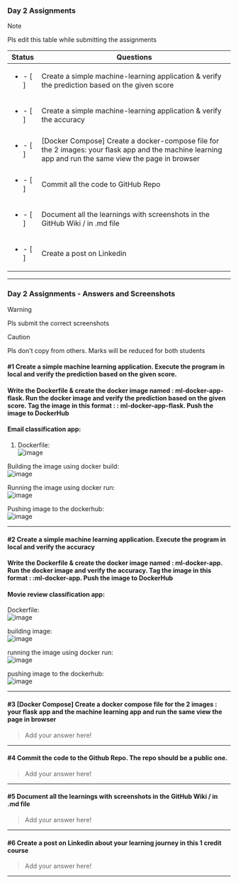 ### Day 2 Assignments

> [!NOTE]
> Pls edit this table while submitting the assignments

| Status         | Questions     | 
|----------------|---------------|
| <ul><li>- [ ] </li></ul> | Create a simple machine-learning application & verify the prediction based on the given score |
| <ul><li>- [ ] </li></ul> | Create a simple machine-learning application & verify the accuracy |
| <ul><li>- [ ] </li></ul> | [Docker Compose] Create a docker-compose file for the 2 images: your flask app and the machine learning app and run the same view the page in browser |
| <ul><li>- [ ] </li></ul> | Commit all the code to GitHub Repo |
| <ul><li>- [ ] </li></ul> | Document all the learnings with screenshots in the GitHub Wiki / in .md file |
| <ul><li>- [ ] </li></ul> | Create a post on Linkedin  |

***

### Day 2 Assignments - Answers and Screenshots

> [!WARNING]
> Pls submit the correct screenshots

> [!CAUTION]
> Pls don't copy from others. Marks will be reduced for both students

#### #1 Create a simple machine learning application. Execute the program in local and verify the prediction based on the given score. 
#### Write the Dockerfile & create the docker image named : ml-docker-app-flask. Run the docker image and verify the prediction based on the given score. Tag the image in this format : <dockerhub-username>: ml-docker-app-flask. Push the image to DockerHub	


#### Email classification app:

1) Dockerfile:\
![image](https://github.com/user-attachments/assets/afbe7723-41bb-4c66-b7aa-b88f6d0b07eb)

Building the image using docker build:\
![image](https://github.com/user-attachments/assets/5db15c3a-6ac3-48e7-95c3-c7551dee46c7)

Running the image using docker run:\
![image](https://github.com/user-attachments/assets/13cea618-6c79-4c4d-9fa0-3a46ec4bd977)

Pushing image to the dockerhub:\
![image](https://github.com/user-attachments/assets/8c85fe8f-be76-4ff0-bdae-f0834cdca3d4)



***

#### #2 Create a simple machine learning application. Execute the program in local and verify the accuracy
#### Write the Dockerfile & create the docker image named : ml-docker-app. Run the docker image and verify the accuracy. Tag the image in this format : <dockerhub-username>:ml-docker-app. Push the image to DockerHub

#### Movie review classification app:

Dockerfile:\
![image](https://github.com/user-attachments/assets/fe5ab2ef-ecc7-47cf-aa36-36673e781099)

building image:\
![image](https://github.com/user-attachments/assets/f92ac5c2-df8a-4398-b3ec-c22ca8852ec8)

running the image using docker run:\
![image](https://github.com/user-attachments/assets/20fb1657-abd1-4004-9155-01b677e48d81)

pushing image to the dockerhub:\
![image](https://github.com/user-attachments/assets/6ddbbcba-1255-4603-9832-0d79d0b01c79)




***

#### #3 [Docker Compose] Create a docker compose file for the 2 images : your flask app and the machine learning app and run the same view the page in browser
> Add your answer here!

***

#### #4 Commit the code to the Github Repo. The repo should be a public one. 
> Add your answer here!

***

#### #5 Document all the learnings with screenshots in the GitHub Wiki / in .md file
> Add your answer here!

***

#### #6 Create a post on Linkedin about your learning journey in this 1 credit course
> Add your answer here!

***
